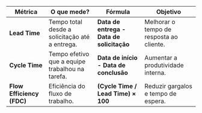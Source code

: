 | **Métrica**        | **O que mede?** | **Fórmula** | **Objetivo** |
|-------------------|---------------|-----------|-----------|
| **Lead Time**  | Tempo total desde a solicitação até a entrega. | **Data de entrega - Data de solicitação** | Melhorar o tempo de resposta ao cliente. |
| **Cycle Time** | Tempo efetivo que a equipe trabalhou na tarefa. | **Data de início - Data de conclusão** | Aumentar a produtividade interna. |
| **Flow Efficiency (FDC)** | Eficiência do fluxo de trabalho. | **(Cycle Time / Lead Time) × 100** | Reduzir gargalos e tempo de espera. |
